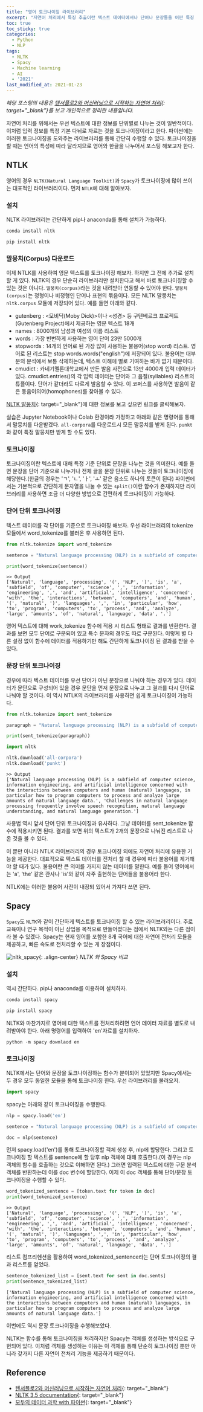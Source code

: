 ```yaml
---
title: "영어 토크나이징 라이브러리"
excerpt: "자연어 처리에서 특징 추출이란 텍스트 데이터에서나 단어나 문장들을 어떤 특징 값(벡터)으로 바꿔주는 것을 의미한다."
toc: true
toc_sticky: true
categories:
  - Python
  - NLP
tags:
  - NLTK
  - Spacy
  - Machine learning
  - AI
  - '2021'
last_modified_at: 2021-01-23
---
```


*해당 포스팅의 내용은 [텐서플로2와 머신러닝으로 시작하는 자연어 처리](https://github.com/NLP-kr/tensorflow-ml-nlp-tf2){: target="_blank"}를 보고 개인적으로 정리한 내용입니다.*

자연어 처리를 위해서는 우선 텍스트에 대한 정보를 단위별로 나누는 것이 일반적이다. 이처럼 입력 정보를 특정 기본 다뉘로 자르는 것을 토크나이징이라고 한다. 파이썬에는 이러한 토크나이징을 도와주는 라이브러리를 통해 간단히 수행할 수 있다. 토크나이징을 할 때는 언어의 특성에 따라 달라지므로 영어와 한글을 나누어서 포스팅 해보고자 한다.

## NTLK

영어의 경우 `NLTK(Natural Language Toolkit)`과 `Spacy`가 토크나이징에 많이 쓰이는 대표적인 라이브러리이다. 먼저 `NTLK`에 대해 알아보자.

### 설치

NLTK 라이브러리는 간단하게 pip나 anaconda를 통해 설치가 가능하다.
```python
conda install nltk
```

```python
pip install nltk
```
### 말뭉치(Corpus) 다운로드

이제 NTLK를 사용하여 영문 텍스트를 토크나이징 해보자. 하지만 그 전에 추가로 설치할 게 있다. NLTK의 경우 단순히 라이브러리만 설치한다고 해서 바로 토크나이징할 수 있는 것은 아니다.
`말뭉치(corpus)`라는 것을 내려받아 연동할 수 있어야 한다. `말뭉치(corpus)`는 정형이나 비정형인 단어나 표현의 묶음이다. 모든 NLTK 말뭉치는 `nltk.corpus` 모듈에 저장되어 있다.
예를 들면 아래와 같다.

- gutenberg : <모비딕(Moby Dick)>이나 <성경> 등 구텐베르크 프로젝트(Gutenberg Project)에서 제공하는 영문 텍스트 18개
- names : 8000개의 남성과 여성의 이름 리스트
- words : 가장 빈번하게 사용하는 영어 단어 23만 5000개
- stopwords : 14개의 언어로 된 가장 많이 사용하는 불용어(stop word) 리스트. 영어로 된 리스트는 stop words.words("english")에 저장되어 있다. 불용어는 대부분의 분석에서 보통 삭제하는데, 텍스트 이해에 별로 기여하는 바가 없기 때문이다.
- cmudict : 카네기멜론대학교에서 만든 발음 사전으로 13만 4000개 입력 데이터가 있다. cmudict.entries()의 각 입력 데이터는 단어와 그 음절(syllables) 리스트의 튜플이다. 단어가 같더라도 다르게 발음할 수 있다. 이 코퍼스를 사용하면 발음이 같은 동음이의어(homophones)를 찾아볼 수 있다.

[NLTK 말뭉치](http://www.nltk.org/nltk_data/){: target="_blank"}에 대한 정보를 보고 싶으면 링크를 클릭해보자.

실습은 Jupyter Notebook이나 Colab 환경이라 가정하고 아래와 같은 명령어를 통해서 말뭉치를 다운받겠다. `all-corpora`를 다운로드시 모든 말뭉치를 받게 된다.
`punkt`와 같이 특정 말뭉치만 받게 할 수도 있다.

### 토크나이징

토크나이징이란 텍스트에 대해 특정 기준 단위로 문장을 나누는 것을 의미한다. 예를 들면 문장을 단어 기준으로 나누거나 전체 글을 문장 단위로 나누는 것들이 토크나이징에 해당한다.(한글의 경우는 'ㄱ', 'ㄴ', 'ㅏ', 'ㅗ' 같은 음소도 하나의 토큰이 된다) 파이썬에서는 기본적으로 간단하게 문자열을 나눌 수 있는 `split()`이란 함수가 존재하지만 라이브러리를 사용하면 조금 더 다양한 방법으로 간편하게 토크나이징이 가능하다.

### 단어 단위 토크나이징

텍스트 데이터를 각 단어를 기준으로 토크나이징 해보자. 우선 라이브러리의 tokenize 모듈에서 word_tokenize를 불러온 후 사용하면 된다.

```python
from nltk.tokenize import word_tokenize

sentence = "Natural language processing (NLP) is a subfield of computer science, information engineering, and artificial intelligence concerned with the interactions between computers and human (natural) languages, in particular how to program computers to process and analyze large amounts of natural language data."

print(word_tokenize(sentence))
```
```
>> Output
['Natural', 'language', 'processing', '(', 'NLP', ')', 'is', 'a', 'subfield', 'of', 'computer', 'science', ',', 'information', 'engineering', ',', 'and', 'artificial', 'intelligence', 'concerned', 'with', 'the', 'interactions', 'between', 'computers', 'and', 'human', '(', 'natural', ')', 'languages', ',', 'in', 'particular', 'how', 'to', 'program', 'computers', 'to', 'process', 'and', 'analyze', 'large', 'amounts', 'of', 'natural', 'language', 'data', '.']
```

영어 텍스트에 대해 work_tokenize 함수에 적용 시 리스트 형태로 결과를 반환한다. 결과를 보면 모두 단어로 구분되어 있고 특수 문자의 경우도 따로 구분된다.
이렇게 별 다른 설정 없이 함수에 데이터를 적용하기만 해도 간단하게 토크나이징 된 결과를 받을 수 있다.

### 문장 단위 토크나이징

경우에 따라 텍스트 데이터를 우선 단어가 아닌 문장으로 나눠야 하는 경우가 있다. 데이터가 문단으로 구성되어 있을 경우 문단을 먼저 문장으로 나누고 그 결과를 다시 단어로 나눠야 할 것이다.
이 역시 NTLK의 라이브러리를 사용하면 쉽게 토크나이징이 가능하다.

```python
from nltk.tokenize import sent_tokenize

paragraph = "Natural language processing (NLP) is a subfield of computer science, information engineering, and artificial intelligence concerned with the interactions between computers and human (natural) languages, in particular how to program computers to process and analyze large amounts of natural language data. Challenges in natural language processing frequently involve speech recognition, natural language understanding, and natural language generation."

print(sent_tokenize(paragraph))
```

```python
import nltk

nltk.download('all-corpora')
nltk.download('punkt')
```
```
>> Output
['Natural language processing (NLP) is a subfield of computer science, information engineering, and artificial intelligence concerned with the interactions between computers and human (natural) languages, in particular how to program computers to process and analyze large amounts of natural language data.', 'Challenges in natural language processing frequently involve speech recognition, natural language understanding, and natural language generation.']
```

사용법 역시 앞서 단어 단위 토크나이징과 유사하다. 그냥 데이터를 sent_tokenize 함수에 적용시키면 된다. 결과를 보면 위의 텍스트가 2개의 문장으로 나눠진 리스트로 나온 것을 볼 수 있다.

이 뿐만 아니라 NTLK 라이브러리의 경우 토크나이징 외에도 자연어 처리에 유용한 기능을 제공한다. 대표적으로 텍스트 데이터를 전처리 할 때 경우에 따라 불용어를 제거해야 할 때가 있다.
불용어란 큰 의미를 가지지 않는 데이터를 말한다. 예를 들어 영어에서는 'a', 'the' 같은 관사나 'is'와 같이 자주 출현하는 단어들을 불용어라 한다.

NTLK에는 이러한 불용어 사전이 내장되 있어서 가져다 쓰면 된다.

## Spacy

`Spacy`도 `NLTK`와 같이 간단하게 텍스트를 토크나이징 할 수 있는 라이브러리이다. 주로 교육이나 연구 목적이 아닌 상업용 목적으로 만들어졌다는 점에서 NLTK와는 다른 점이라 볼 수 있겠다.
Spacy는 현재 영어를 포함한 8개 국어에 대한 자연어 전처리 모듈을 제공하고, 빠른 속도로 전처리할 수 있는 게 장점이다.

![nltk_spacy](/assets/images/2021/02/nltk-spacy.png){: .align-center}
*NLTK 와 Spacy 비교*

### 설치

역시 간단하다. pip나 anaconda를 이용하여 설치하자.
```python
conda install spacy
```

```python
pip install spacy
```

NLTK와 마찬가지로 영어에 대한 텍스트를 전처리하려면 언어 데이터 자료를 별도로 내려받아야 한다. 아래 명령어를 입력하여 'en'자료를 설치하자.

```python
python -m spacy downlaod en
```

### 토크나이징

NLTK에서는 단어와 문장을 토크나이징하는 함수가 분이되어 있었지만 Spacy에서는 두 경우 모두 동일한 모듈을 통해 토크나이징 한다.
우선 라이브러리를 불러오저.

```python
import spacy
```

spacy는 아래와 같이 토크나이징을 수행한다.

```python
nlp = spacy.load('en')

sentence = "Natural language processing (NLP) is a subfield of computer science, information engineering, and artificial intelligence concerned with the interactions between computers and human (natural) languages, in particular how to program computers to process and analyze large amounts of natural language data."

doc = nlp(sentence)
```

먼저 spacy.load('en')를 통해 토크나이징할 객체 생성 후, nlp에 할당한다. 그리고 토크나이징 할 텍스트를 sentence에 할 당후 nlp 객체에 대해 호출한다.(이 경우는 nlp 객체의 함수를 호출하는 것으로 이해하면 된다.)
그러면 입력된 텍스트에 대한 구문 분석 객체를 반환하는데 이를 doc 변수에 할당한다. 이제 이 doc 객체를 통해 단어/문장 토크나이징을 수행할 수 있다.

```python
word_tokenized_sentence = [token.text for token in doc]
print(word_tokenized_sentence)
```
```
>> Output
['Natural', 'language', 'processing', '(', 'NLP', ')', 'is', 'a', 'subfield', 'of', 'computer', 'science', ',', 'information', 'engineering', ',', 'and', 'artificial', 'intelligence', 'concerned', 'with', 'the', 'interactions', 'between', 'computers', 'and', 'human', '(', 'natural', ')', 'languages', ',', 'in', 'particular', 'how', 'to', 'program', 'computers', 'to', 'process', 'and', 'analyze', 'large', 'amounts', 'of', 'natural', 'language', 'data', '.']
```

리스트 컴프리헨션을 활용하여 word_tokenized_sentence라는 단어 토크나이징의 결과 리스트를 얻었다.

```python
sentence_tokenized_list = [sent.text for sent in doc.sents]
print(sentence_tokenized_list)
```
```
['Natural language processing (NLP) is a subfield of computer science, information engineering, and artificial intelligence concerned with the interactions between computers and human (natural) languages, in particular how to program computers to process and analyze large amounts of natural language data.']
```

이번에도 역시 문장 토크나이징을 수행해보았다.

NLTK는 함수를 통해 토크나이징을 처리하지만 Spacy는 객체를 생성하는 방식으로 구현되어 있다. 이처럼 객체를 생성하는 이유는 이 객체를 통해 단순히 토크나이징 뿐만 아니라 갖가지 다른 자연어 전처리 기능을 제공하기 때문이다.

## Reference
- [텐서플로2와 머신러닝으로 시작하는 자연어 처리](https://github.com/NLP-kr/tensorflow-ml-nlp-tf2){: target="_blank"}
- [NLTK 3.5 documentation](https://www.nltk.org/data.html){: target="_blank"}
- [모두의 데이터 과학 with 파이썬](https://thebook.io/006914/ch03/unit16/01/){: target="_blank"}

